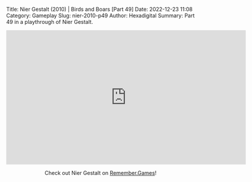 Title: Nier Gestalt (2010) | Birds and Boars [Part 49]
Date: 2022-12-23 11:08
Category: Gameplay
Slug: nier-2010-p49
Author: Hexadigital
Summary: Part 49 in a playthrough of Nier Gestalt.

<center><iframe src="https://www.youtube.com/embed/SCvxgWP9UL8?feature=oembed" allow="accelerometer; autoplay; encrypted-media; gyroscope; picture-in-picture" width="640" height="360" frameborder="0"></iframe>

Check out Nier Gestalt on [Remember.Games](https://remember.games/game/2307/nier/)!</center>


